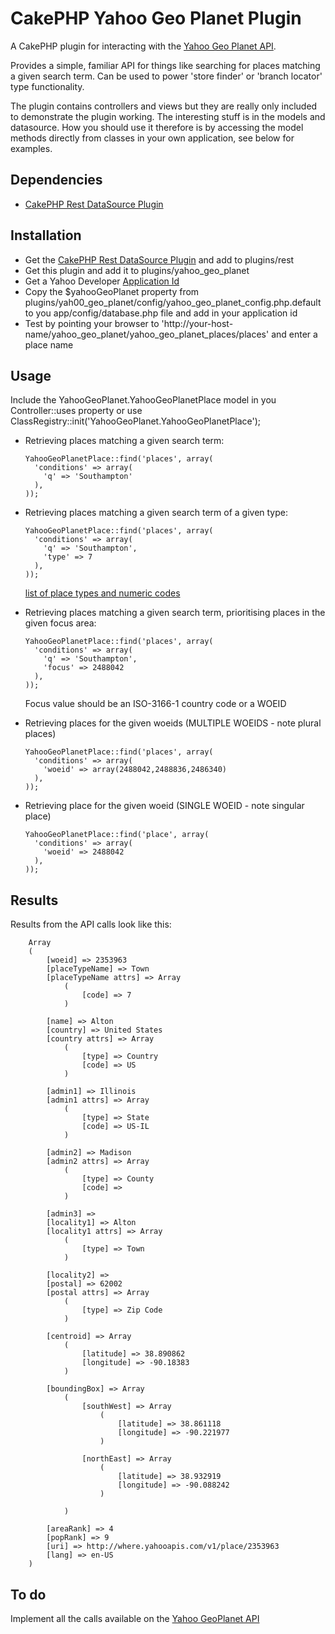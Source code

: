 CakePHP Yahoo Geo Planet Plugin
===============================

A CakePHP plugin for interacting with the <a href="http://developer.yahoo.com/geo/geoplanet/">Yahoo Geo Planet API</a>.

Provides a simple, familiar API for things like searching for places matching a given search term. Can be used to power 'store finder' or 'branch locator' type functionality.

The plugin contains controllers and views but they are really only included to demonstrate the plugin working. The interesting stuff is in the models and datasource. How you should use it therefore is by accessing the model methods directly from classes in your own application, see below for examples.

Dependencies
------------

  - <a href="http://github.com/neilcrookes/CakePHP-ReST-DataSource-Plugin">CakePHP Rest DataSource Plugin</a>

Installation
------------

  - Get the <a href="http://github.com/neilcrookes/CakePHP-ReST-DataSource-Plugin">CakePHP Rest DataSource Plugin</a> and add to plugins/rest
  - Get this plugin and add it to plugins/yahoo_geo_planet
  - Get a Yahoo Developer <a href="http://developer.yahoo.com/wsregapp/">Application Id</a>
  - Copy the $yahooGeoPlanet property from plugins/yah00_geo_planet/config/yahoo_geo_planet_config.php.default to you app/config/database.php file and add in your application id
  - Test by pointing your browser to 'http://your-host-name/yahoo_geo_planet/yahoo_geo_planet_places/places' and enter a place name

Usage
-----

Include the YahooGeoPlanet.YahooGeoPlanetPlace model in you Controller::uses property or use ClassRegistry::init('YahooGeoPlanet.YahooGeoPlanetPlace');

  - Retrieving places matching a given search term:

        YahooGeoPlanetPlace::find('places', array(
          'conditions' => array(
            'q' => 'Southampton'
          ),
        ));

  - Retrieving places matching a given search term of a given type:

        YahooGeoPlanetPlace::find('places', array(
          'conditions' => array(
            'q' => 'Southampton',
            'type' => 7
          ),
        ));

    <a href="http://developer.yahoo.com/geo/geoplanet/guide/concepts.html#placetypes">list of place types and numeric codes</a>

  - Retrieving places matching a given search term, prioritising places in the given focus area:

        YahooGeoPlanetPlace::find('places', array(
          'conditions' => array(
            'q' => 'Southampton',
            'focus' => 2488042
          ),
        ));

    Focus value should be an ISO-3166-1 country code or a WOEID

  - Retrieving places for the given woeids (MULTIPLE WOEIDS - note plural places)

        YahooGeoPlanetPlace::find('places', array(
          'conditions' => array(
            'woeid' => array(2488042,2488836,2486340)
          ),
        ));

  - Retrieving place for the given woeid (SINGLE WOEID - note singular place)

        YahooGeoPlanetPlace::find('place', array(
          'conditions' => array(
            'woeid' => 2488042
          ),
        ));

Results
-------
Results from the API calls look like this:

        Array
        (
            [woeid] => 2353963
            [placeTypeName] => Town
            [placeTypeName attrs] => Array
                (
                    [code] => 7
                )

            [name] => Alton
            [country] => United States
            [country attrs] => Array
                (
                    [type] => Country
                    [code] => US
                )

            [admin1] => Illinois
            [admin1 attrs] => Array
                (
                    [type] => State
                    [code] => US-IL
                )

            [admin2] => Madison
            [admin2 attrs] => Array
                (
                    [type] => County
                    [code] =>
                )

            [admin3] =>
            [locality1] => Alton
            [locality1 attrs] => Array
                (
                    [type] => Town
                )

            [locality2] =>
            [postal] => 62002
            [postal attrs] => Array
                (
                    [type] => Zip Code
                )

            [centroid] => Array
                (
                    [latitude] => 38.890862
                    [longitude] => -90.18383
                )

            [boundingBox] => Array
                (
                    [southWest] => Array
                        (
                            [latitude] => 38.861118
                            [longitude] => -90.221977
                        )

                    [northEast] => Array
                        (
                            [latitude] => 38.932919
                            [longitude] => -90.088242
                        )

                )

            [areaRank] => 4
            [popRank] => 9
            [uri] => http://where.yahooapis.com/v1/place/2353963
            [lang] => en-US
        )

To do
-----

Implement all the calls available on the <a href="http://developer.yahoo.com/geo/geoplanet/guide/api-reference.html">Yahoo GeoPlanet API</a>